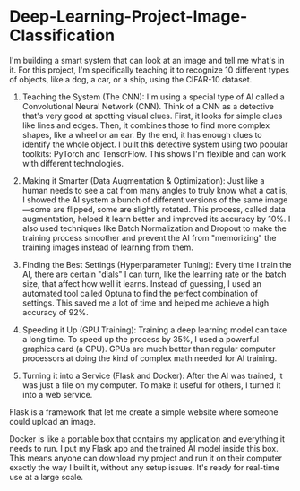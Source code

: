 # Deep-Learning-Project-Image-Classification
I'm building a smart system that can look at an image and tell me what's in it. For this project, I'm specifically teaching it to recognize 10 different types of objects, like a dog, a car, or a ship, using the CIFAR-10 dataset.
1. Teaching the System (The CNN):
I'm using a special type of AI called a Convolutional Neural Network (CNN). Think of a CNN as a detective that's very good at spotting visual clues. First, it looks for simple clues like lines and edges. Then, it combines those to find more complex shapes, like a wheel or an ear. By the end, it has enough clues to identify the whole object. I built this detective system using two popular toolkits: PyTorch and TensorFlow. This shows I'm flexible and can work with different technologies.

2. Making it Smarter (Data Augmentation & Optimization):
Just like a human needs to see a cat from many angles to truly know what a cat is, I showed the AI system a bunch of different versions of the same image—some are flipped, some are slightly rotated. This process, called data augmentation, helped it learn better and improved its accuracy by 10%. I also used techniques like Batch Normalization and Dropout to make the training process smoother and prevent the AI from "memorizing" the training images instead of learning from them.

3. Finding the Best Settings (Hyperparameter Tuning):
Every time I train the AI, there are certain "dials" I can turn, like the learning rate or the batch size, that affect how well it learns. Instead of guessing, I used an automated tool called Optuna to find the perfect combination of settings. This saved me a lot of time and helped me achieve a high accuracy of 92%.

4. Speeding it Up (GPU Training):
Training a deep learning model can take a long time. To speed up the process by 35%, I used a powerful graphics card (a GPU). GPUs are much better than regular computer processors at doing the kind of complex math needed for AI training.

5. Turning it into a Service (Flask and Docker):
After the AI was trained, it was just a file on my computer. To make it useful for others, I turned it into a web service.

Flask is a framework that let me create a simple website where someone could upload an image.

Docker is like a portable box that contains my application and everything it needs to run. I put my Flask app and the trained AI model inside this box. This means anyone can download my project and run it on their computer exactly the way I built it, without any setup issues. It's ready for real-time use at a large scale.
